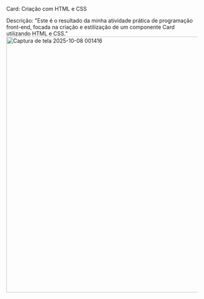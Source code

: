 Card: Criação com HTML e CSS

Descrição:
"Este é o resultado da minha atividade prática de programação front-end, focada na criação e estilização de um componente Card utilizando HTML e CSS."
<img width="1277" height="672" alt="Captura de tela 2025-10-08 001416" src="https://github.com/user-attachments/assets/af0fe26f-3d7e-4713-be73-d0b1743d5bee" />
